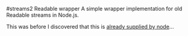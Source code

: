 #streams2 Readable wrapper
A simple wrapper implementation for old Readable streams in Node.js.

This was before I discovered that this is [already supplied by node](http://nodejs.org/api/stream.html#stream_readable_wrap_stream)...
